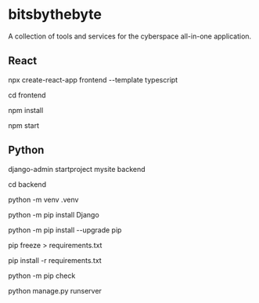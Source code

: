 # bitsbythebyte

A collection of tools and services for the cyberspace all-in-one application.

## React

npx create-react-app frontend --template typescript

cd frontend

npm install

npm start

## Python

django-admin startproject mysite backend

cd backend

python -m venv .venv

python -m pip install Django

python -m pip install --upgrade pip

pip freeze > requirements.txt

pip install -r requirements.txt

python -m pip check

python manage.py runserver
